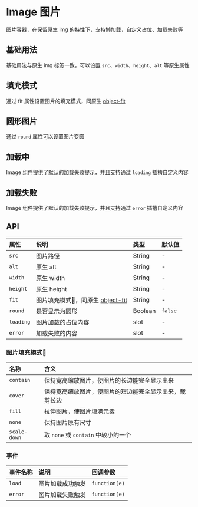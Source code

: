# Image 图片 <Common-SourceCodeLink comp="image" />

图片容器，在保留原生 img 的特性下，支持懒加载，自定义占位、加载失败等

## 基础用法

基础用法与原生 img 标签一致，可以设置 `src`、`width`、`height`、`alt` 等原生属性

<Common-Democode>
  <image-demo1 />
  <highlight-code slot="codeText" lang="vue">
    <template>
      <div class="demo-image">
        <a-image
          src="https://coolfe.fun/ActionVue/logo.png"
          width="140"
          height="100"
        />
      </div>
    </template>
  </highlight-code>
</Common-Democode>

## 填充模式

通过 fit 属性设置图片的填充模式，同原生 [object-fit](https://developer.mozilla.org/en-US/docs/Web/CSS/object-fit)

<Common-Democode>
  <image-demo2 />
  <highlight-code slot="codeText" lang="vue">
    <template>
      <div class="demo2-image">
        <div
          class="block"
          v-for="fit in fitList"
          :key="fit"
        >
          <p class="fit-title">{{ fit }}</p>
          <a-image
            :fit="fit"
            src="https://fuss10.elemecdn.com/e/5d/4a731a90594a4af544c0c25941171jpeg.jpeg"
            width="100"
            height="100"
          />
        </div>
      </div>
    </template>
    <script>
    export default {
      data () {
        return {
          fitList: [ 'fill', 'contain', 'cover', 'none', 'scale-down', ]
        }
      }
    }
    </script>
    <style>
      .demo2-image .block {
        display: inline-block;
        text-align: center;
        width: 20%;
      }
    </style>
  </highlight-code>
</Common-Democode>

## 圆形图片

通过 `round` 属性可以设置图片变圆

<Common-Democode>
  <image-demo3 />
  <highlight-code slot="codeText" lang="vue">
    <template>
      <div class="demo-image">
        <a-image
          round
          src="https://fuss10.elemecdn.com/e/5d/4a731a90594a4af544c0c25941171jpeg.jpeg"
          width="100"
          height="100"
        />
      </div>
    </template>
  </highlight-code>
</Common-Democode>


## 加载中

Image 组件提供了默认的加载失败提示，并且支持通过 `loading` 插槽自定义内容

<Common-Democode>
  <image-demo4 />
  <highlight-code slot="codeText" lang="vue">
    <template>
      <div class="demo-image">
        <a-image
          src="https://coolfe.fun/ActionVue/logo.png"
          width="100"
          height="100"
        />
      </div>
    </template>
  </highlight-code>
</Common-Democode>

## 加载失败

Image 组件提供了默认的加载失败提示，并且支持通过 `error` 插槽自定义内容

<Common-Democode>
  <image-demo5 />
  <highlight-code slot="codeText" lang="vue">
    <template>
      <div class="demo-image">
        <a-image src="https://error.png" />
        <a-image src="https://error.png">
          <template slot="error">
            自定义加载失败
          </template>
        </a-image>
      </div>
    </template>
  </highlight-code>
</Common-Democode>


## API

属性 |	说明	| 类型 |	默认值
:--- | :--- | :--- | :---
`src` | 图片路径 | String | - 
`alt` | 原生 alt | String | -
`width` | 原生 width | String | -
`height` | 原生 height | String | -
`fit` | 图片填充模式，同原生 [object-fit](https://developer.mozilla.org/en-US/) | String | -
`round` | 是否显示为圆形 | Boolean | `false`
`loading` | 图片加载的占位内容 | slot | -
`error` | 加载失败的内容 | slot | -

### 图片填充模式

名称 | 含义
:--- | :---
`contain` | 保持宽高缩放图片，使图片的长边能完全显示出来
`cover` | 保持宽高缩放图片，使图片的短边能完全显示出来，裁剪长边
`fill` | 拉伸图片，使图片填满元素
`none` | 保持图片原有尺寸
`scale-down` | 取 `none` 或 `contain` 中较小的一个

### 事件

事件名称 | 说明 | 回调参数
:--- | :--- | :---
`load` | 图片加载成功触发 | `function(e)`
`error` | 图片加载失败触发 | `function(e)`
